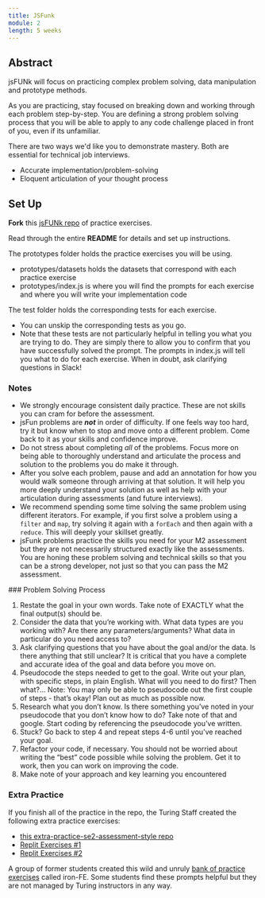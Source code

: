 ```yaml
---
title: JSFunk
module: 2
length: 5 weeks
---
```


## Abstract

jsFUNk will focus on practicing complex problem solving, data manipulation and prototype methods.  

As you are practicing, stay focused on breaking down and working through each problem step-by-step. You are defining a strong problem solving process that you will be able to apply to any code challenge placed in front of you, even if its unfamiliar.

There are two ways we'd like you to demonstrate mastery. Both are essential for technical job interviews.

* Accurate implementation/problem-solving
* Eloquent articulation of your thought process


## Set Up

**Fork** this [jsFUNk repo](https://github.com/turingschool-examples/jsFUNk) of practice exercises.  

Read through the entire **README** for details and set up instructions.  

The prototypes folder holds the practice exercises you will be using.
- prototypes/datasets holds the datasets that correspond with each practice exercise
- prototypes/index.js is where you will find the prompts for each exercise and where you will write your implementation code  

The test folder holds the corresponding tests for each exercise.  
- You can unskip the corresponding tests as you go.  
- Note that these tests are not particularly helpful in telling you what you are trying to do. They are simply there to allow you to confirm that you have successfully solved the prompt.  The prompts in index.js will tell you what to do for each exercise. When in doubt, ask clarifying questions in Slack!


### Notes

- We strongly encourage consistent daily practice. These are not skills you can cram for before the assessment.
- jsFun problems are ***not*** in order of difficulty.  If one feels way too hard, try it but know when to stop and move onto a different problem.  Come back to it as your skills and confidence improve.
- Do not stress about completing *all* of the problems. Focus more on being able to thoroughly understand and articulate the process and solution to the problems you do make it through.  
- After you solve each problem, pause and add an annotation for how you would walk someone through arriving at that solution. It will help you more deeply understand your solution as well as help with your articulation during assessments (and future interviews).
- We recommend spending some time solving the same problem using different iterators. For example, if you first solve a problem using a `filter` and `map`, try solving it again with a `forEach` and then again with a `reduce`. This will deeply your skillset greatly. 
- jsFunk problems practice the skills you need for your M2 assessment but they are not necessarily structured exactly like the assessments.  You are honing these problem solving and technical skills so that you can be a strong developer, not just so that you can pass the M2 assessment.

<section class="dropdown">
### Problem Solving Process

1. Restate the goal in your own words. Take note of EXACTLY what the final output(s) should be.
1. Consider the data that you’re working with. What data types are you working with? Are there any parameters/arguments? What data in particular do you need access to?
1. Ask clarifying questions that you have about the goal and/or the data. Is there anything that still unclear? It is critical that you have a complete and accurate idea of the goal and data before you move on.
1. Pseudocode the steps needed to get to the goal. Write out your plan, with specific steps, in plain English. What will you need to do first? Then what?… Note: You may only be able to pseudocode out the first couple of steps - that’s okay! Plan out as much as possible now.
1. Research what you don’t know. Is there something you’ve noted in your pseudocode that you don’t know how to do? Take note of that and google.
Start coding by referencing the pseudocode you’ve written.
1. Stuck? Go back to step 4 and repeat steps 4-6 until you’ve reached your goal.
1. Refactor your code, if necessary. You should not be worried about writing the “best” code possible while solving the problem. Get it to work, then you can work on improving the code.
1. Make note of your approach and key learning you encountered
</section >


### Extra Practice
If you finish all of the practice in the repo, the Turing Staff created the following extra practice exercises:
- [this extra-practice-se2-assessment-style repo](https://github.com/turingschool-examples/extra-practice-se2-assessment-style)
- [Replit Exercises #1](https://replit.com/@kaylaewood/iteratorpractice#index.js)
- [Replit Exercises #2](https://replit.com/@kaylaewood/iteratorpractice2#index.js)

A group of former students created this wild and unruly [bank of practice exercises](https://docs.google.com/spreadsheets/d/1R8imTyYD64FPWJ_mD5QlZI0ybyU1QNkm1ntJqRT7r7k/edit#gid=2076278354) called iron-FE.  Some students find these prompts helpful but they are not managed by Turing instructors in any way. 
